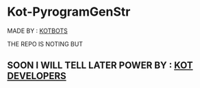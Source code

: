 # Kot-PyrogramGenStr
MADE BY : [KOTBOTS](https://t.me/KOT_BOTS)

THE REPO IS NOTING BUT 
## SOON I WILL TELL LATER POWER BY : [KOT DEVELOPERS](https://t.me/KOT_DEVELOPERS) ##




